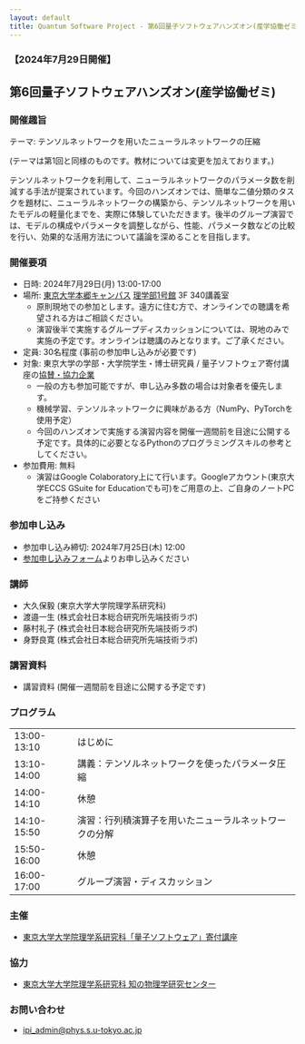 ```yaml
---
layout: default
title: Quantum Software Project - 第6回量子ソフトウェアハンズオン(産学協働ゼミ)
---
```


### 【2024年7月29日開催】
## 第6回量子ソフトウェアハンズオン(産学協働ゼミ)

### 開催趣旨

テーマ: テンソルネットワークを用いたニューラルネットワークの圧縮

(テーマは第1回と同様のものです。教材については変更を加えております。)

テンソルネットワークを利用して、ニューラルネットワークのパラメータ数を削減する手法が提案されています。今回のハンズオンでは、簡単な二値分類のタスクを題材に、ニューラルネットワークの構築から、テンソルネットワークを用いたモデルの軽量化までを、実際に体験していただきます。後半のグループ演習では、モデルの構成やパラメータを調整しながら、性能、パラメータ数などの比較を行い、効果的な活用方法について議論を深めることを目指します。

### 開催要項

* 日時: 2024年7月29日(月) 13:00-17:00
* 場所: [東京大学本郷キャンパス](https://www.u-tokyo.ac.jp/ja/about/campus-guide/map01_02.html) [理学部1号館](https://www.s.u-tokyo.ac.jp/ja/map/map02.html) 3F 340講義室
	* 原則現地での参加とします。遠方に住む方で、オンラインでの聴講を希望される方はご相談ください。
	* 演習後半で実施するグループディスカッションについては、現地のみで実施の予定です。オンラインは聴講のみとなります。ご了承ください。
* 定員: 30名程度 (事前の参加申し込みが必要です)
* 対象: 東京大学の学部・大学院学生・博士研究員 / 量子ソフトウェア寄付講座の[協賛・協力企業](sponsor)
	* 一般の方も参加可能ですが、申し込み多数の場合は対象者を優先します。
	* 機械学習、テンソルネットワークに興味がある方（NumPy、PyTorchを使用予定）
	* 今回のハンズオンで実施する演習内容を開催一週間前を目途に公開する予定です。具体的に必要となるPythonのプログラミングスキルの参考としてください。
* 参加費用: 無料
    * 演習はGoogle Colaboratory上にて行います。Googleアカウント(東京大学ECCS GSuite for Educationでも可)をご用意の上、ご自身のノートPCをご持参ください

### 参加申し込み

* 参加申し込み締切: 2024年7月25日(木) 12:00
* [参加申し込みフォーム](https://forms.gle/5R4954vVNwNPHfBW9)よりお申し込みください

### 講師

* 大久保毅 (東京大学大学院理学系研究科)
* 渡邉一生 (株式会社日本総合研究所先端技術ラボ)
* 藤村礼子 (株式会社日本総合研究所先端技術ラボ)
* 身野良寛 (株式会社日本総合研究所先端技術ラボ)

### 講習資料

* 講習資料 (開催一週間前を目途に公開する予定です)

### プログラム

<table>
<tr><td>13:00-13:10</td><td>はじめに</td></tr>
<tr><td>13:10-14:00</td><td>講義：テンソルネットワークを使ったパラメータ圧縮</td></tr>
<tr><td>14:00-14:10</td><td>休憩</td></tr>
<tr><td>14:10-15:50</td><td>演習：行列積演算子を用いたニューラルネットワークの分解</td></tr>
<tr><td>15:50-16:00</td><td>休憩</td></tr>
<tr><td>16:00-17:00</td><td>グループ演習・ディスカッション</td></tr>
</table>

### 主催

* [東京大学大学院理学系研究科「量子ソフトウェア」寄付講座](https://qsw.phys.s.u-tokyo.ac.jp)

### 協力

* [東京大学大学院理学系研究科 知の物理学研究センター](https://www.phys.s.u-tokyo.ac.jp/lp/ipi/)

### お問い合わせ

* [ipi_admin@phys.s.u-tokyo.ac.jp](mailto:ipi_admin@phys.s.u-tokyo.ac.jp)
